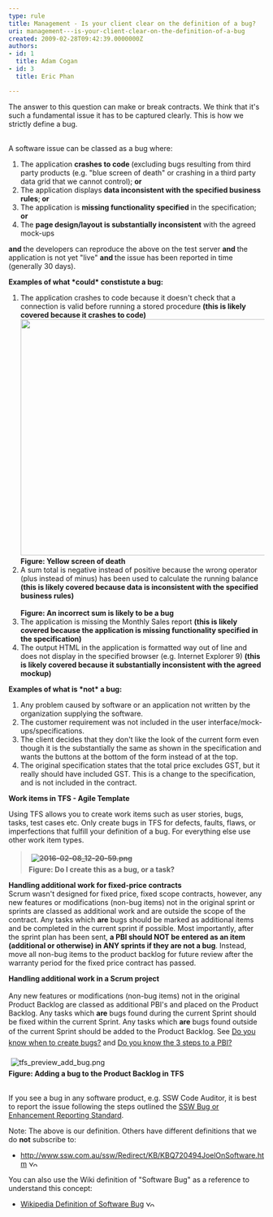 ```yaml
---
type: rule
title: Management - Is your client clear on the definition of a bug?
uri: management---is-your-client-clear-on-the-definition-of-a-bug
created: 2009-02-28T09:42:39.0000000Z
authors:
- id: 1
  title: Adam Cogan
- id: 3
  title: Eric Phan

---
```




<span class='intro'> ​The answer to this question can make or break contracts. We think that it's such a fundamental issue it has to be captured clearly. This is how we strictly define a bug. 
​ </span>


  <p>
    <img src="bug-feature.png" alt="" />
    <br>
<br>A software issue can be classed as a bug&#160;where&#58;&#160;</p>
<ol><li>The application <strong>crashes to code </strong>(excluding bugs&#160;resulting from&#160;third party products (e.g. &quot;blue screen of death&quot; or crashing in a third party data grid that we cannot control); <strong>or </strong></li>
    <li>The application displays <strong>data inconsistent with the specified business rules</strong>;<strong> or</strong> </li>
    <li>The application is <strong>missing functionality&#160;<strong>specified&#160;</strong></strong>in the specification; <strong>or</strong> </li>
    <li>The <strong>page design/layout is substantially inconsistent</strong> with the agreed mock-ups </li>
</ol>
<p><strong>and </strong>the developers can reproduce the above on the test server <strong>and </strong>the application is not yet &quot;live&quot; <strong>and </strong>the issue has been reported in time (generally 30 days).</p>
<strong>Examples of what *could* constistute a bug&#58;</strong>
<ol>
    <li>The application crashes to code&#160;because it doesn't check that a connection is valid before running a stored procedure <strong>(this is likely covered because it crashes to code)<br>
    <span><img width="585" height="465" src="YellowScreenofDeath.jpg" alt="" /><br>
    <span style="font-weight&#58;normal;"><strong><span class="ms-rtecustom-figurenormal" style="display&#58;inline !important;">Figure&#58; Yellow screen of death</span></strong></span></span></strong> </li>
    <li>A sum total is negative instead of positive because the wrong operator (plus instead of minus) has been used to calculate the running balance <strong>(this is likely&#160;covered because data is inconsistent with the specified business rules)<br>
    <span><img src="IncorrectSum.jpg" alt="" /><br>
    <span style="font-weight&#58;normal;"><strong><span class="ms-rtecustom-figurenormal" style="display&#58;inline !important;">Figure&#58; An incorrect sum is likely to be a bug</span></strong></span></span></strong> </li>
    <li>The application is missing the Monthly Sales report <strong>(this is likely covered because the application is missing functionality specified in the specification)</strong> </li>
    <li>The output HTML in the application is formatted way out of line and does not display in the specified browser (e.g. Internet Explorer 9) <strong>(this is likely covered because it substantially inconsistent with the agreed mockup)<br>
    </strong></li>
</ol>
<strong>Examples of what is *not* a bug&#58;</strong>
<ol>
    <li>Any problem caused by software or an application not written by the organization&#160;supplying the software. </li>
    <li>The customer requirement was not included in the user interface/mock-ups/specifications. </li>
    <li>The client decides that they don't like the look of the current form even though it is the substantially the same as shown in the specification and wants the buttons at the bottom of the form instead of at the top. </li>
    <li>The original specification states that the total price excludes GST, but it really should have included GST. This is a change to the specification, and is not included in the contract. </li>
</ol>
<p><strong>Work items in TFS - Agile Template</strong></p>
<p>Using TFS&#160;allows you&#160;to create work items such as user stories, bugs, tasks, test cases etc. Only create bugs in TFS for defects, faults, flaws, or imperfections that fulfill your&#160;definition of a bug. For everything else use other work item types.</p>
<blockquote>
<p><strong><span style="font-weight&#58;normal;"><strong><span class="ms-rtecustom-figurenormal" style="display&#58;inline;"><img src="2016-02-08_12-20-59.png" alt="2016-02-08_12-20-59.png" style="margin&#58;5px;text-decoration&#58;line-through;" /><br style="text-decoration&#58;line-through;"><span style="text-decoration&#58;line-through;">
</span>Figure&#58; Do I create this as a bug, or a task?&#160;</span></strong></span></strong></p>
</blockquote>
<p><strong>Handling additional work for fixed-price contracts</strong><br>Scrum wasn't designed for fixed price, fixed scope&#160;contracts, however, a​ny new features or modifications (non-bug items) not in the original sprint or sprints&#160;are classed as additional work and are outside the scope of the contract. Any tasks which <strong>are</strong> bugs should be marked as additional items and be completed in the current sprint&#160;if possible. Most importantly, after the sprint plan&#160;has been sent, <strong>a PBI&#160;should NOT be entered as an item (additional or otherwise) in ANY sprints if they are not a bug</strong>. Instead, move all non-bug items to the product backlog for future review after the warranty period for the fixed price contract has passed.</p>
<p><strong>Handling additional work in a&#160;Scrum project</strong><br><br>Any new features or modifications (non-bug items) not in the original Product Backlog are classed as additional PBI's and placed on the Product Backlog.&#160;Any tasks which&#160;<strong>are</strong>&#160;bugs found during the current Sprint should be fixed within the current Sprint.&#160;Any tasks which&#160;<strong>are</strong>&#160;bugs found outside of the current Sprint should be added to the Product Backlog.&#160;See&#160;<a href="/_layouts/15/FIXUPREDIRECT.ASPX?WebId=3dfc0e07-e23a-4cbb-aac2-e778b71166a2&amp;TermSetId=07da3ddf-0924-4cd2-a6d4-a4809ae20160&amp;TermId=a497565c-0fac-4fff-bec2-4cd3278c5654" title="Do you know when to create bugs?" style="line-height&#58;1.6;background-color&#58;initial;">Do you know when to create bugs?</a>&#160;and&#160;<a href="/_layouts/15/FIXUPREDIRECT.ASPX?WebId=3dfc0e07-e23a-4cbb-aac2-e778b71166a2&amp;TermSetId=07da3ddf-0924-4cd2-a6d4-a4809ae20160&amp;TermId=2c4dfc14-8084-4277-ae5e-7f5f692e4065">Do you know the 3 steps to a PBI?</a>​</p>
<p><img src="62034c_tfs_preview_add_bug.png" alt="tfs_preview_add_bug.png" style="margin&#58;5px;" /><br><strong>Figure&#58; Adding a bug to the Product Backlog in TFS</strong><br><br></p>
<p>If you see a bug in any software product, e.g. SSW Code Auditor, it is best to report the issue following the steps outlined the <a shape="rect" href="http&#58;//www.ssw.com.au/ssw/Standards/Support/BugReportOrEnhancement.aspx">SSW Bug or Enhancement Reporting Standard</a>.</p>
<div class="greyBox">Note&#58; The above is our definition. Others have different definitions that we do <strong>not</strong> subscribe to&#58;
<ul>
    <li><a shape="rect" href="http&#58;//www.ssw.com.au/ssw/Redirect/KB/KBQ720494JoelOnSoftware.htm" target="_blank">http&#58;//www.ssw.com.au/ssw/Redirect/KB/KBQ720494JoelOnSoftware.htm</a>&#160;<img width="17" height="11" alt="You are about to leave the SSW site" src="http&#58;//www.ssw.com.au/ssw/Images/LeaveSite.gif" /> </li>
</ul>
</div>
<div class="greyBox">You can also use the Wiki definition of &quot;Software Bug&quot; as a reference to understand this concept&#58;
<ul>
    <li><a shape="rect" href="http&#58;//en.wikipedia.org/wiki/Software_bug">Wikipedia Definition of Software Bug</a>&#160;<img width="17" height="11" alt="You are about to leave the SSW site" src="http&#58;//www.ssw.com.au/ssw/Images/LeaveSite.gif" /> </li>
</ul>
</div>



